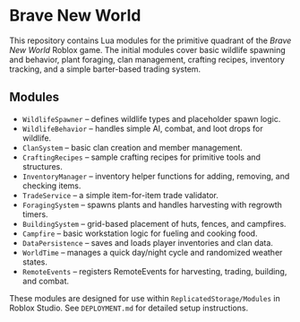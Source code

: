 # Brave New World

This repository contains Lua modules for the primitive quadrant of the *Brave New World* Roblox game. The initial modules cover
 basic wildlife spawning and behavior, plant foraging, clan management, crafting recipes, inventory tracking, and a simple barter-based trading system.

## Modules
- `WildlifeSpawner` – defines wildlife types and placeholder spawn logic.
- `WildlifeBehavior` – handles simple AI, combat, and loot drops for wildlife.
- `ClanSystem` – basic clan creation and member management.
- `CraftingRecipes` – sample crafting recipes for primitive tools and structures.
- `InventoryManager` – inventory helper functions for adding, removing, and checking items.
- `TradeService` – a simple item-for-item trade validator.
- `ForagingSystem` – spawns plants and handles harvesting with regrowth timers.
- `BuildingSystem` – grid-based placement of huts, fences, and campfires.
- `Campfire` – basic workstation logic for fueling and cooking food.
- `DataPersistence` – saves and loads player inventories and clan data.
- `WorldTime` – manages a quick day/night cycle and randomized weather states.
- `RemoteEvents` – registers RemoteEvents for harvesting, trading, building, and combat.

These modules are designed for use within `ReplicatedStorage/Modules` in Roblox Studio. See `DEPLOYMENT.md` for detailed setup instructions.
